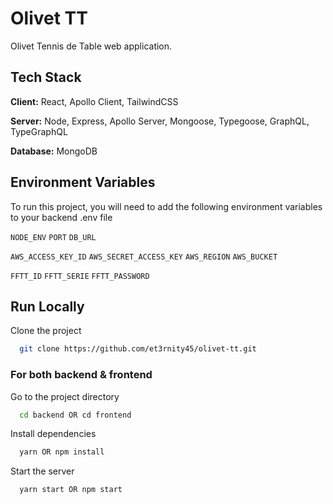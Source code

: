 # Olivet TT

Olivet Tennis de Table web application.


## Tech Stack

**Client:** React, Apollo Client, TailwindCSS

**Server:** Node, Express, Apollo Server, Mongoose, Typegoose, GraphQL, TypeGraphQL

**Database:** MongoDB

  
## Environment Variables

To run this project, you will need to add the following environment variables to your backend .env file

`NODE_ENV`
`PORT`
`DB_URL`

`AWS_ACCESS_KEY_ID`
`AWS_SECRET_ACCESS_KEY`
`AWS_REGION`
`AWS_BUCKET`

`FFTT_ID`
`FFTT_SERIE`
`FFTT_PASSWORD`

  
## Run Locally

Clone the project

```bash
  git clone https://github.com/et3rnity45/olivet-tt.git
```

### For both backend & frontend

Go to the project directory

```bash
  cd backend OR cd frontend
```

Install dependencies

```bash
  yarn OR npm install
```

Start the server

```bash
  yarn start OR npm start
```

  

